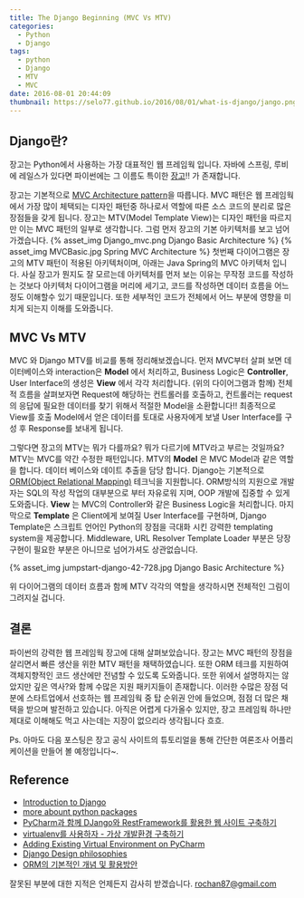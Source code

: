 ```yaml
---
title: The Django Beginning (MVC Vs MTV)
categories:
  - Python
  - Django
tags:
  - python
  - Django
  - MTV
  - MVC
date: 2016-08-01 20:44:09
thumbnail: https://selo77.github.io/2016/08/01/what-is-django/jango.png
---
```


## Django란?
장고는 Python에서 사용하는 가장 대표적인 웹 프레임웍 입니다. 자바에 스프링, 루비에 레일스가 있다면 파이썬에는 그 이름도 특이한 [장고](https://www.djangoproject.com/)!! 가 존재합니다.

장고는 기본적으로 [MVC Architecture pattern](https://ko.wikipedia.org/wiki/%EB%AA%A8%EB%8D%B8-%EB%B7%B0-%EC%BB%A8%ED%8A%B8%EB%A1%A4%EB%9F%AC)을 따릅니다. MVC 패턴은 웹 프레임웍에서 가장 많이 체택되는 디자인 패턴중 하나로서 역할에 따른 소스 코드의 분리로 많은 장점들을 갖게 됩니다. 장고는 MTV(Model Template View)는 디자인 패턴을 따르지만 이는 MVC 패턴의 일부로 생각합니다. 그럼 먼저 장고의 기본 아키텍처를 보고 넘어가겠습니다.
{% asset_img Django_mvc.png Django Basic Architecture %}
{% asset_img MVCBasic.jpg Spring MVC Architecture %}
첫번째 다이어그램은 장고의 MTV 패턴이 적용된 아키텍처이며, 아래는 Java Spring의 MVC 아키텍처 입니다. 사실 장고가 뭔지도 잘 모르는데 아키텍처를 먼저 보는 이유는 무작정 코드를 작성하는 것보다 아키텍처 다이어그램을 머리에 세기고, 코드를 작성하면 데이터 흐름을 어느 정도 이해할수 있기 때문입니다. 또한 세부적인 코드가 전체에서 어느 부분에 영향을 미치게 되는지 이해를 도와줍니다.

## MVC Vs MTV
MVC 와 Django MTV를 비교를 통해 정리해보겠습니다. 먼저 MVC부터 살펴 보면 데이터베이스와 interaction은 **Model** 에서 처리하고, Business Logic은 **Controller**, User Interface의 생성은 **View** 에서 각각 처리합니다. (위의 다이어그램과 함께) 전체적 흐름을 살펴보자면 Request에 해당하는 컨트롤러를 호출하고, 컨트롤러는 request의 응답에 필요한 데이터를 찾기 위해서 적절한 Model을 소환합니다!! 최종적으로 View를 호출 Model에서 얻은 데이터를 토대로 사용자에게 보낼 User Interface를 구성 후 Response를 보내게 됩니다.

그렇다면 장고의 MTV는 뭐가 다를까요? 뭐가 다르기에 MTV라고 부르는 것일까요? MTV는 MVC를 약간 수정한  패턴입니다. MTV의 **Model** 은 MVC Model과 같은 역할을 합니다. 데이터 베이스와 데이트 추출을 담당 합니다. Django는 기본적으로 [ORM(Object Relational Mapping)](http://debop.blogspot.kr/2012/02/orm-object-relational-mapping.html) 테크닉을 지원합니다. ORM방식의 지원으로 개발자는 SQL의 작성 작업의 대부분으로 부터 자유로워 지며, OOP 개발에 집중할 수 있게 도와줍니다.
 **View** 는 MVC의 Controller와 같은 Business Logic을 처리합니다. 마지막으로 **Template** 은 Client에게 보여질 User Interface를 구현하며, Django Template은 스크립트 언어인 Python의 장점을 극대화 시킨 강력한 templating system을 제공합니다. Middleware, URL Resolver Template Loader 부분은 당장 구현이 필요한 부분은 아니므로 넘어가셔도 상관없습니다.

{% asset_img jumpstart-django-42-728.jpg Django Basic Architecture %}

위 다이어그램의 데이터 흐름과 함께 MTV 각각의 역할을 생각하시면 전체적인 그림이 그려지실 겁니다.

## 결론
파이썬의 강력한 웹 프레임웍 장고에 대해 살펴보았습니다. 장고는 MVC 패턴의 장점을 살리면서 빠른 생산을 위한 MTV 패턴을 채택하였습니다. 또한 ORM 테크를 지원하여 객체지향적인 코드 생산에만 전념할 수 있도록 도와줍니다. 또한 위에서 설명하지는 않았지만 깊은 역사?와 함께 수많은 지원 패키지들이 존재합니다. 이러한 수많은 장점 덕분에 스타트업에서 선호하는 웹 프레임웍 중 탑 순위권 안에 들었으며, 점점 더 많은 채택을 받으며 발전하고 있습니다. 아직은 어렵게 다가올수 있지만, 장고 프레임웍 하나만 제대로 이해해도 먹고 사는데는 지장이 없으리라 생각됩니다 흐흐.

Ps. 아마도 다음 포스팅은 장고 공식 사이트의 튜토리얼을 통해 간단한 여론조사 어플리케이션을 만들어 볼 예정입니다~.

## Reference
* [Introduction to Django](https://bharatikunal.wordpress.com/2009/03/11/introduction-to-django/)
* [more abount python packages](https://docs.python.org/3/tutorial/modules.html#tut-packages)
* [PyCharm과 함께 DJango와 RestFramework를 활용한 웹 사이트 구축하기](https://devissue.wordpress.com/2015/02/01/pycharm%EA%B3%BC-%ED%95%A8%EA%BB%98-django%EC%99%80-restframework%EB%A5%BC-%ED%99%9C%EC%9A%A9%ED%95%9C-%EC%9B%B9-%EC%82%AC%EC%9D%B4%ED%8A%B8-%EA%B5%AC%EC%B6%95%ED%95%98%EA%B8%B0/)
* [virtualenv를 사용하자 - 가상 개발환경 구축하기](http://pythoninreal.blogspot.kr/2013/12/virtualenv.html)
* [Adding Existing Virtual Environment on PyCharm](https://www.jetbrains.com/help/pycharm/2016.1/adding-existing-virtual-environment.html)
* [Django Design philosophies](https://docs.djangoproject.com/en/1.10/misc/design-philosophies/#dry)
* [ORM의 기본적인 개념 및 활용방안](http://www.javajigi.net/pages/viewpage.action?pageId=6560)


잘못된 부분에 대한 지적은 언제든지 감사히 받겠습니다.
[rochan87@gmail.com](rochan87@gmail.com)

<!-- ## Related Posts
{% post_link continuous-deployment-docker %}
<br/> -->
